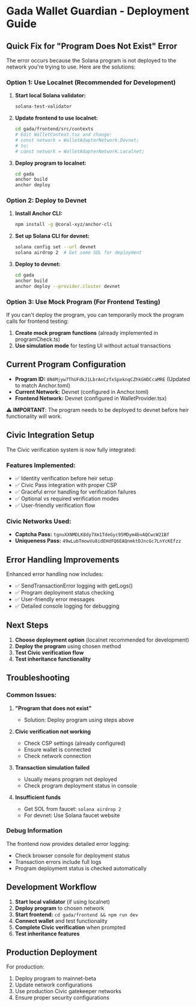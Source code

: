 # Gada Wallet Guardian - Deployment Guide

## Quick Fix for "Program Does Not Exist" Error

The error occurs because the Solana program is not deployed to the network you're trying to use. Here are the solutions:

### Option 1: Use Localnet (Recommended for Development)

1. **Start local Solana validator:**
   ```bash
   solana-test-validator
   ```

2. **Update frontend to use localnet:**
   ```bash
   cd gada/frontend/src/contexts
   # Edit WalletContext.tsx and change:
   # const network = WalletAdapterNetwork.Devnet;
   # to:
   # const network = WalletAdapterNetwork.Localnet;
   ```

3. **Deploy program to localnet:**
   ```bash
   cd gada
   anchor build
   anchor deploy
   ```

### Option 2: Deploy to Devnet

1. **Install Anchor CLI:**
   ```bash
   npm install -g @coral-xyz/anchor-cli
   ```

2. **Set up Solana CLI for devnet:**
   ```bash
   solana config set --url devnet
   solana airdrop 2  # Get some SOL for deployment
   ```

3. **Deploy to devnet:**
   ```bash
   cd gada
   anchor build
   anchor deploy --provider.cluster devnet
   ```

### Option 3: Use Mock Program (For Frontend Testing)

If you can't deploy the program, you can temporarily mock the program calls for frontend testing:

1. **Create mock program functions** (already implemented in programCheck.ts)
2. **Use simulation mode** for testing UI without actual transactions

## Current Program Configuration

- **Program ID:** `8N4Mjyw7ThUFdkJ1LbrAnCzfxSpxknqCZhkGHDCcaMRE` (Updated to match Anchor.toml)
- **Current Network:** Devnet (configured in Anchor.toml)
- **Frontend Network:** Devnet (configured in WalletProvider.tsx)

⚠️ **IMPORTANT**: The program needs to be deployed to devnet before heir functionality will work.

## Civic Integration Setup

The Civic verification system is now fully integrated:

### Features Implemented:
- ✅ Identity verification before heir setup
- ✅ Civic Pass integration with proper CSP
- ✅ Graceful error handling for verification failures
- ✅ Optional vs required verification modes
- ✅ User-friendly verification flow

### Civic Networks Used:
- **Captcha Pass:** `tgnuXXNMDLK8dy7Xm1TdeGyc95MDym4bvAQCwcW21Bf`
- **Uniqueness Pass:** `49wLubTmowVu8idEHdFQ6EAQnmktDJncGc7LnYcKEfzz`

## Error Handling Improvements

Enhanced error handling now includes:
- ✅ SendTransactionError logging with getLogs()
- ✅ Program deployment status checking
- ✅ User-friendly error messages
- ✅ Detailed console logging for debugging

## Next Steps

1. **Choose deployment option** (localnet recommended for development)
2. **Deploy the program** using chosen method
3. **Test Civic verification flow**
4. **Test inheritance functionality**

## Troubleshooting

### Common Issues:

1. **"Program that does not exist"**
   - Solution: Deploy program using steps above

2. **Civic verification not working**
   - Check CSP settings (already configured)
   - Ensure wallet is connected
   - Check network connection

3. **Transaction simulation failed**
   - Usually means program not deployed
   - Check program deployment status in console

4. **Insufficient funds**
   - Get SOL from faucet: `solana airdrop 2`
   - For devnet: Use Solana faucet website

### Debug Information

The frontend now provides detailed error logging:
- Check browser console for deployment status
- Transaction errors include full logs
- Program deployment status is checked automatically

## Development Workflow

1. **Start local validator** (if using localnet)
2. **Deploy program** to chosen network
3. **Start frontend:** `cd gada/frontend && npm run dev`
4. **Connect wallet** and test functionality
5. **Complete Civic verification** when prompted
6. **Test inheritance features**

## Production Deployment

For production:
1. Deploy program to mainnet-beta
2. Update network configurations
3. Use production Civic gatekeeper networks
4. Ensure proper security configurations